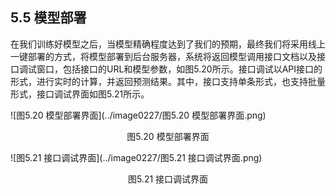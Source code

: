 ## 5.5 模型部署

在我们训练好模型之后，当模型精确程度达到了我们的预期，最终我们将采用线上一键部署的方式，将模型部署到后台服务器，系统将返回模型调用接口文档以及接口调试窗口，包括接口的URL和模型参数，如图5.20所示。接口调试以API接口的形式，进行实时的计算，并返回预测结果。其中，接口支持单条形式，也支持批量形式，接口调试界面如图5.21所示。

![图5.20 模型部署界面](../image0227/图5.20 模型部署界面.png)

<center>图5.20 模型部署界面</center>

![图5.21 接口调试界面](../image0227/图5.21 接口调试界面.png)

<center>图5.21 接口调试界面</center>

